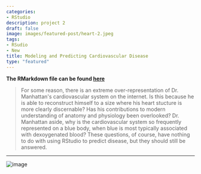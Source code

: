 ```yaml
---
categories:
- RStudio
description: project 2
draft: false
image: images/featured-post/heart-2.jpeg
tags:
- RSudio
- New
title: Modeling and Predicting Cardiovascular Disease
type: "featured"
---
```

__The RMarkdown file can be found [here](/Project2)__



>For some reason, there is an extreme over-representation of Dr. Manhattan's cardiovascular system on the internet. Is this because he is able to reconstruct himself to a size where his heart stucture is more clearly discernable? Has his contributions to modern understanding of anatomy and physiology been overlooked? Dr. Manhattan aside, why is the cardiovascular system so frequently represented on a blue body, when blue is most typically associated with dexoygenated blood? These questions, of course, have nothing to do with using RStudio to predict disease, but they should still be answered.
<hr>

![image](/images/dr.jpg)